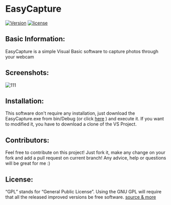 <!--
  Title: EasyCapture
  Description: A simple Visual Basic program to capture photos through your webcam
  Author: MikeMeliz
  -->

# EasyCapture

[![Version](https://img.shields.io/badge/version-1.0-green.svg?style=plastic)]() [![license](https://img.shields.io/github/license/MikeMeliz/EasyCapture.svg?style=plastic)]()

## Basic Information:
EasyCapture is a simple Visual Basic software to capture photos through your webcam

## Screenshots:
![111](https://cloud.githubusercontent.com/assets/9204902/21974369/fbb6b1cc-dbce-11e6-88cd-696174a8575c.PNG)

## Installation:
This software don't require any installation, just download the EasyCapture.exe from bin/Debug (or click [here](https://github.com/MikeMeliz/EasyCapture/raw/master/bin/Debug/EasyCapture.exe) ) and execute it.
If you want to modified it, you have to download a clone of the VS Project.

## Contributors:
Feel free to contribute on this project! Just fork it, make any change on your fork and add a pull request on current branch! Any advice, help or questions will be great for me :)

## License:
“GPL” stands for “General Public License”. Using the GNU GPL will require that all the released improved versions be free software. [source & more](https://www.gnu.org/licenses/gpl-faq.html)
